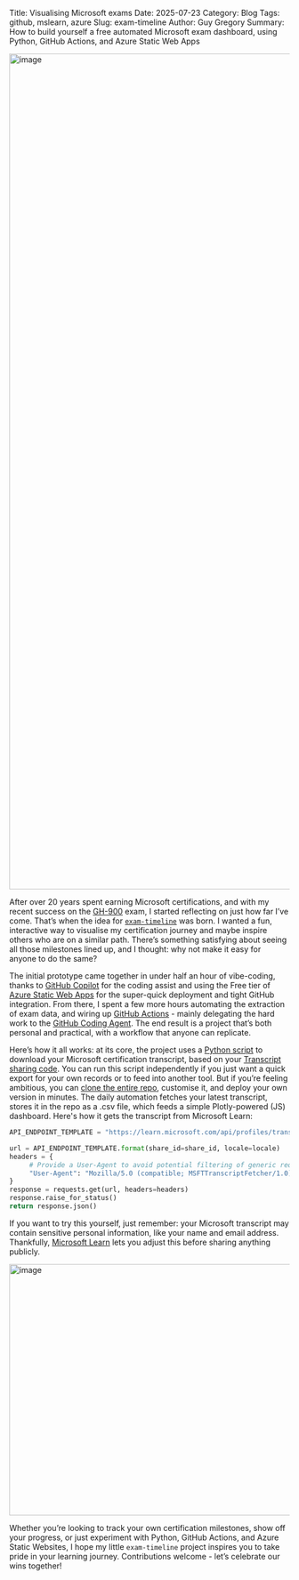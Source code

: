 Title: Visualising Microsoft exams
Date: 2025-07-23
Category: Blog
Tags: github, mslearn, azure
Slug: exam-timeline
Author: Guy Gregory
Summary: How to build yourself a free automated Microsoft exam dashboard, using Python, GitHub Actions, and Azure Static Web Apps

<a href="https://exams.guygregory.com" target="_blank" rel="noopener noreferrer"><img width="2217" height="1503" alt="image" src="https://github.com/user-attachments/assets/6d785050-94a8-428a-81f2-15c59d4da096" /></a>


After over 20 years spent earning Microsoft certifications, and with my recent success on the [GH-900](https://learn.microsoft.com/credentials/certifications/github-foundations/) exam, I started reflecting on just how far I’ve come. That’s when the idea for [`exam-timeline`](https://github.com/guygregory/exam-timeline) was born. I wanted a fun, interactive way to visualise my certification journey and maybe inspire others who are on a similar path. There’s something satisfying about seeing all those milestones lined up, and I thought: why not make it easy for anyone to do the same?

The initial prototype came together in under half an hour of vibe-coding, thanks to [GitHub Copilot](https://github.com/copilot) for the coding assist and using the Free tier of [Azure Static Web Apps](https://learn.microsoft.com/azure/static-web-apps/overview) for the super-quick deployment and tight GitHub integration. From there, I spent a few more hours automating the extraction of exam data, and wiring up [GitHub Actions](https://docs.github.com/en/actions) - mainly delegating the hard work to the [GitHub Coding Agent](https://docs.github.com/en/copilot/how-tos/agents/copilot-coding-agent). The end result is a project that’s both personal and practical, with a workflow that anyone can replicate.

Here’s how it all works: at its core, the project uses a [Python script](https://github.com/guygregory/exam-timeline/blob/main/passed_exams.py) to download your Microsoft certification transcript, based on your [Transcript sharing code](https://learn.microsoft.com/users/me/transcript). You can run this script independently if you just want a quick export for your own records or to feed into another tool. But if you’re feeling ambitious, you can [clone the entire repo](https://github.com/guygregory/exam-timeline), customise it, and deploy your own version in minutes. The daily automation fetches your latest transcript, stores it in the repo as a .csv file, which feeds a simple Plotly-powered (JS) dashboard. Here's how it gets the transcript from Microsoft Learn:

```python
API_ENDPOINT_TEMPLATE = "https://learn.microsoft.com/api/profiles/transcript/share/{share_id}?locale={locale}"

url = API_ENDPOINT_TEMPLATE.format(share_id=share_id, locale=locale)
headers = {
     # Provide a User‑Agent to avoid potential filtering of generic requests
     "User-Agent": "Mozilla/5.0 (compatible; MSFTTranscriptFetcher/1.0)"
}
response = requests.get(url, headers=headers)
response.raise_for_status()
return response.json()
```

If you want to try this yourself, just remember: your Microsoft transcript may contain sensitive personal information, like your name and email address. Thankfully, [Microsoft Learn](https://learn.microsoft.com/users/me/transcript) lets you adjust this before sharing anything publicly.

<img width="756" height="452" alt="image" src="https://github.com/user-attachments/assets/ccaca094-8d3f-41e5-9095-1d145bb80559" />

Whether you’re looking to track your own certification milestones, show off your progress, or just experiment with Python, GitHub Actions, and Azure Static Websites, I hope my little `exam-timeline` project inspires you to take pride in your learning journey. Contributions welcome - let’s celebrate our wins together!
